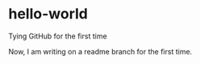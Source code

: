 # hello-world
Tying GitHub for the first time

Now, I am writing on a readme branch for the first time.
